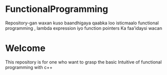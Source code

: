 # FunctionalProgramming
Repository-gan waxan kuso baandhigaya qaabka loo isticmaalo 
functional programming , lambda expression iyo function pointers
Ka faa'idaysi wacan
# Welcome
This repository is for one who want to grasp the basic
Intuitive of functional programming with c++

